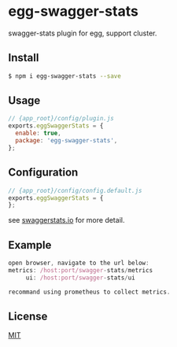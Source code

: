 # egg-swagger-stats

swagger-stats plugin for egg, support cluster.


## Install

```bash
$ npm i egg-swagger-stats --save
```

## Usage

```js
// {app_root}/config/plugin.js
exports.eggSwaggerStats = {
  enable: true,
  package: 'egg-swagger-stats',
};
```

## Configuration

```js
// {app_root}/config/config.default.js
exports.eggSwaggerStats = {
};
```

see [swaggerstats.io](http://swaggerstats.io/docs.html) for more detail.

## Example

```js
open browser, navigate to the url below:
metrics: /host:port/swagger-stats/metrics
     ui: /host:port/swagger-stats/ui

recommand using prometheus to collect metrics.
```


## License

[MIT](LICENSE)

